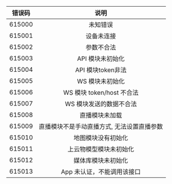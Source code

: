 |错误码|说明|
|:---:|:---:|
|615000|未知错误|
|615001|设备未连接|
|615002|参数不合法|
|615003|API 模块未初始化|
|615004|API 模块token非法|
|615005|WS 模块未初始化|
|615006|WS 模块 token/host 不合法|
|615007|WS 模块发送的数据不合法|
|615008|直播模块未加载|
|615009|直播模块不是手动直播方式, 无法设置直播参数|
|615010|地图模块没有初始化|
|615011|上云物模型模块未初始化|
|615012|媒体库模块未初始化|
|615013|App 未认证，不能调用该接口|
